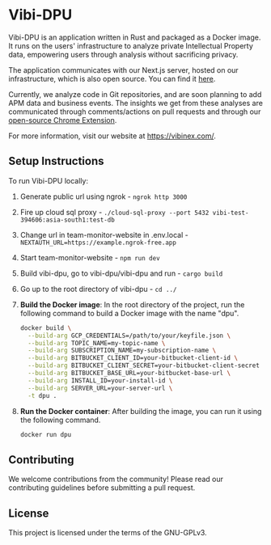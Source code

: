 # Vibi-DPU

Vibi-DPU is an application written in Rust and packaged as a Docker image. It runs on the users' infrastructure to analyze private Intellectual Property data, empowering users through analysis without sacrificing privacy.

The application communicates with our Next.js server, hosted on our infrastructure, which is also open source. You can find it [here](https://github.com/Alokit-Innovations/team-monitor-website/).

Currently, we analyze code in Git repositories, and are soon planning to add APM data and business events. The insights we get from these analyses are communicated through comments/actions on pull requests and through our [open-source Chrome Extension](https://chrome.google.com/webstore/detail/vibinex-code-review/jafgelpkkkopeaefadkdjcmnicgpcncc). 

For more information, visit our website at https://vibinex.com/.

## Setup Instructions

To run Vibi-DPU locally:

1. Generate public url using ngrok - `ngrok http 3000`
2. Fire up cloud sql proxy - `./cloud-sql-proxy --port 5432 vibi-test-394606:asia-south1:test-db`
3. Change url in team-monitor-website in .env.local - `NEXTAUTH_URL=https://example.ngrok-free.app`
4. Start team-monitor-website - `npm run dev`
5. Build vibi-dpu, go to vibi-dpu/vibi-dpu and run - `cargo build`
6. Go up to the root directory of vibi-dpu - `cd ../`
7. **Build the Docker image**: In the root directory of the project, run the following command to build a Docker image with the name "dpu".

    ```bash
    docker build \
      --build-arg GCP_CREDENTIALS=/path/to/your/keyfile.json \
      --build-arg TOPIC_NAME=my-topic-name \
      --build-arg SUBSCRIPTION_NAME=my-subscription-name \
      --build-arg BITBUCKET_CLIENT_ID=your-bitbucket-client-id \
      --build-arg BITBUCKET_CLIENT_SECRET=your-bitbucket-client-secret \
      --build-arg BITBUCKET_BASE_URL=your-bitbucket-base-url \
      --build-arg INSTALL_ID=your-install-id \
      --build-arg SERVER_URL=your-server-url \
      -t dpu .
    ```
8. **Run the Docker container**: After building the image, you can run it using the following command.

    ```bash
    docker run dpu
    ```

## Contributing

We welcome contributions from the community! Please read our contributing guidelines before submitting a pull request.

## License

This project is licensed under the terms of the GNU-GPLv3.